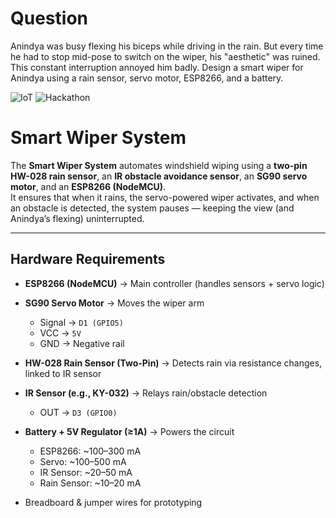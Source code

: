# Question

Anindya was busy flexing his biceps while driving in the rain. But every time he had to stop mid-pose to switch on the wiper, his "aesthetic" was ruined. This constant interruption annoyed him badly. Design a smart wiper for Anindya using a rain sensor, servo motor, ESP8266, and a battery.

![IoT](https://img.shields.io/badge/IoT-Project-blue?style=for-the-badge)
![Hackathon](https://img.shields.io/badge/IoTricity-S2-orange?style=for-the-badge)

#  Smart Wiper System

The **Smart Wiper System** automates windshield wiping using a **two-pin HW-028 rain sensor**, an **IR obstacle avoidance sensor**, an **SG90 servo motor**, and an **ESP8266 (NodeMCU)**.  
It ensures that when it rains, the servo-powered wiper activates, and when an obstacle is detected, the system pauses — keeping the view (and Anindya’s flexing) uninterrupted.

---

##  Hardware Requirements

- **ESP8266 (NodeMCU)** → Main controller (handles sensors + servo logic)  
- **SG90 Servo Motor** → Moves the wiper arm  
  - Signal → `D1 (GPIO5)`  
  - VCC → `5V`  
  - GND → Negative rail  

- **HW-028 Rain Sensor (Two-Pin)** → Detects rain via resistance changes, linked to IR sensor  
- **IR Sensor (e.g., KY-032)** → Relays rain/obstacle detection  
  - OUT → `D3 (GPIO0)`  

- **Battery + 5V Regulator (≥1A)** → Powers the circuit  
  - ESP8266: ~100–300 mA  
  - Servo: ~100–500 mA  
  - IR Sensor: ~20–50 mA  
  - Rain Sensor: ~10–20 mA  

- Breadboard & jumper wires for prototyping  


